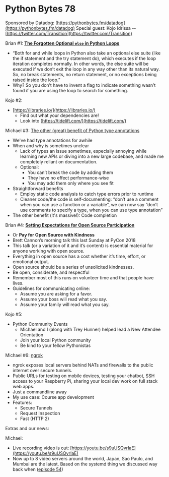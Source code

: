 # Python Bytes 78

Sponsored by Datadog: [https://pythonbytes.fm/datadog](https://pythonbytes.fm/datadog) 
Special guest: Kojo Idrissa -- [https://twitter.com/Transition](https://twitter.com/Transition)

Brian #1: [**The Forgotten Optional `else` in Python Loops**](https://medium.com/@s16h/the-forgotten-optional-else-in-python-loops-90d9c465c830)

- “Both for and while loops in Python also take an optional else suite (like the if statement and the try statement do), which executes if the loop iteration completes normally. In other words, the else suite will be executed if we don’t exit the loop in any way other than its natural way. So, no break statements, no return statement, or no exceptions being raised inside the loop.”
- Why? So you don’t have to invent a flag to indicate something wasn’t found if you are using the loop to search for something. 

Kojo #2:

-  [https://libraries.io/](https://libraries.io/)
	- Find out what your dependencies are!
	- Look into [https://tidelift.com/](https://tidelift.com/)

Michael #3: [The other (great) benefit of Python type annotations](https://medium.com/@shamir.stav_83310/the-other-great-benefit-of-python-type-annotations-896c7d077c6b)

- We've had type annotations for awhile
- When and why is sometimes unclear
	- Lack of types an issue sometimes, especially annoying while learning new APIs or diving into a new large codebase, and made me completely reliant on documentation.
	- Optional:
		- You can’t break the code by adding them
		- They have no effect performance-wise
		- You may add them only where you see fit
- Straightforward benefits
	- Employ static code analysis to catch type errors prior to runtime
	- Cleaner code/the code is self-documenting: “don’t use a comment when you can use a function or a variable”, we can now say “don’t use comments to specify a type, when you can use type annotation”
- The other benefit (it's massive!): Code completion

Brian #4: [**Setting Expectations for Open Source Participation**](https://www.youtube.com/watch?v=tzFWz5fiVKU&feature=youtu.be&t=48m55s)

- Or **Pay for Open Source with Kindness**
- Brett Cannon’s morning talk this last Sunday at PyCon 2018
- This talk (or a variation of it and it’s content) is essential material for anyone working with open source.
- Everything in open source has a cost whether it’s time, effort, or emotional output.
- Open source should be a series of unsolicited kindnesses.
- Be open, considerate, and respectful
- Remember most of this runs on volunteer time and that people have lives.
- Guidelines for communicating online:
	- Assume you are asking for a favor.
	- Assume your boss will read what you say.
	- Assume your family will read what you say.

Kojo #5:

-  Python Community Events
	- Michael and I (along with Trey Hunner) helped lead a New Attendee Orientation
	- Join your local Python community
	- Be kind to your fellow Pythonistas

Michael #6: [ngrok](https://ngrok.com/)

- ngrok exposes local servers behind NATs and firewalls to the public internet over secure tunnels.
- Public URLs for testing on mobile devices, testing your chatbot, SSH access to your Raspberry Pi, sharing your local dev work on full stack web apps.
- Just a commandline away
- My use case: Course app development
- Features:
	- Secure Tunnels
	- Request Inspection
	- Fast (HTTP 2)

Extras and our news:

Michael:

- Live recording video is out: [https://youtu.be/s9uUSQvrIaE](https://youtu.be/s9uUSQvrIaE)
- Now up to 8 video servers around the world, Japan, Sao Paulo, and Mumbai are the latest. Based on the systemd thing we discussed way back when ([episode 54](https://pythonbytes.fm/episodes/show/54/pyannotate-your-way-to-the-future))



